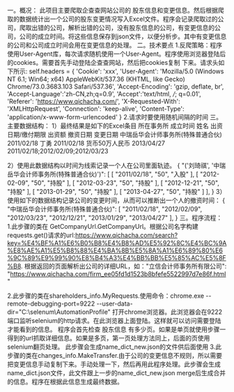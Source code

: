 一。概况：
此项目主要爬取企查查网站公司的 股东信息和变更信息。然后根据爬取的数据统计出一个公司的股东变更情况写入Excel文件。程序会记录爬取过的公司，爬取出错的公司，解析出错的公司，没有股东信息的公司，有变更信息的公司，公司的成立时间。将这些信息保存到json文件，以便分析步。其中有变更信息的公司和公司成立时间会用在变更信息的处理。
二。技术要点
  1.反爬策略：程序使用User-Agent库，每次请求随机使用一个User-Agent。程序使用浏览器登陆后的cookies。需要首先手动登陆企查查网站，然后把cookies复制     下来。请求头如下所示:
            self.headers = {
            'Cookie': 'xxx',
            'User-Agent': 'Mozilla/5.0 (Windows NT 6.1; Win64; x64) AppleWebKit/537.36 (KHTML, like Gecko) Chrome/73.0.3683.103                                    Safari/537.36',
            'Accept-Encoding': 'gzip, deflate, br',
            'Accept-Language':'zh-CN,zh;q=0.9',
            'Accept':'text/html, */*; q=0.01',
            'Referer': 'https://www.qichacha.com/',
            'X-Requested-With': 'XMLHttpRequest',
            'Connection': 'keep-alive',
            'Content-Type': 'application/x-www-form-urlencoded'
            }
      2.请求时要使用随机间隔的时间
三。主要数据结构：
1）最终结果是如下的Excel条目
  所在事务所	                       成立时间	    姓名	出资日期/缴付期限	出资额	        撤资日期	   变更日期
  中瑞岳华会计师事务所(特殊普通合伙)	2011/02/18	丁勇	2011/02/18	    货币50万人民币	2013/04/27	2011/02/18;2012/02/09;2012/03/23

2）使用此数据结构以时间为线索记录一个人在公司里面轨迹。
{
    "('刘琦祺', '中瑞岳华会计师事务所(特殊普通合伙)')": [
        [
            "2011/02/18",
            "50",
            "入股"
        ],
        [
            "2012-02-09",
            "50",
            "持股"
        ],
        [
            "2012-03-23",
            "50",
            "持股"
        ],
        [
            "2012-12-21",
            "50",
            "持股"
        ],
        [
            "2013-01-29",
            "50",
            "持股"
        ],
        [
            "2013-04-27",
            "50",
            "持股"
        ]
    ],
}
3）使用如下的数据结构记录公司的变更时间，从而可以推断出一个人的撤资时间：
  {
        "中瑞岳华会计师事务所(特殊普通合伙)": [
        "2011/02/18",
        "2012/02/09",
        "2012/03/23",
        "2012/12/21",
        "2013/01/29",
        "2013/04/27"
    ],
  }
三。程序流程：
1.此步骤的类在 GetCompanyUrl.GetCompanyUrl。根据公司名字构建 requests.get()请求的url:https://www.qichacha.com/search?key=%E4%BF%A1%E6%B0%B8%E4%B8%AD%E5%92%8C%E4%BC%9A%E8%AE%A1%E5%B8%88%E4%BA%8B%E5%8A%A1%E6%89%80%E6%9C%89%E9%99%90%E8%B4%A3%E4%BB%BB%E5%85%AC%E5%8F%B8.
根据返回的页面解析出公司的详细URL，如："立信会计师事务所有限公司": "https://www.qichacha.com/firm_ee05fd1d1523b8bfefe5522997d7e86f.html"

2.此步骤的类在shareholders_info.MyRequests.使用命令：chrome.exe --remote-debugging-port=9222 --user-data-dir="C:\selenum\AutomationProfile"
  打开chrome浏览器。此浏览器会在9222端口监听selenium的http请求。在此浏览器上面登陆。这样就可以访问需要登陆才能看到的信息。
  程序会首先检查 股东信息 有多少页。如果是单页就使用步骤一得到的url抓取详细信息。如果是多页，第一页处理方法同上，后面的页使用selenium翻页处理。
  此步骤会生成name_dict_new.json的文件供后面使用
3.此步骤的类在changes_info.MakeTransfer.由于公司的变更信息不规则，所以需要把变更信息手动复制下来。手动处理一下，然后再用此程序处理。此步骤会生成
  name_dict.json文件，此文件跟上一步的name_dict_new.json merge后生成合并的信息。程序在根据此信息生成最终数据。


